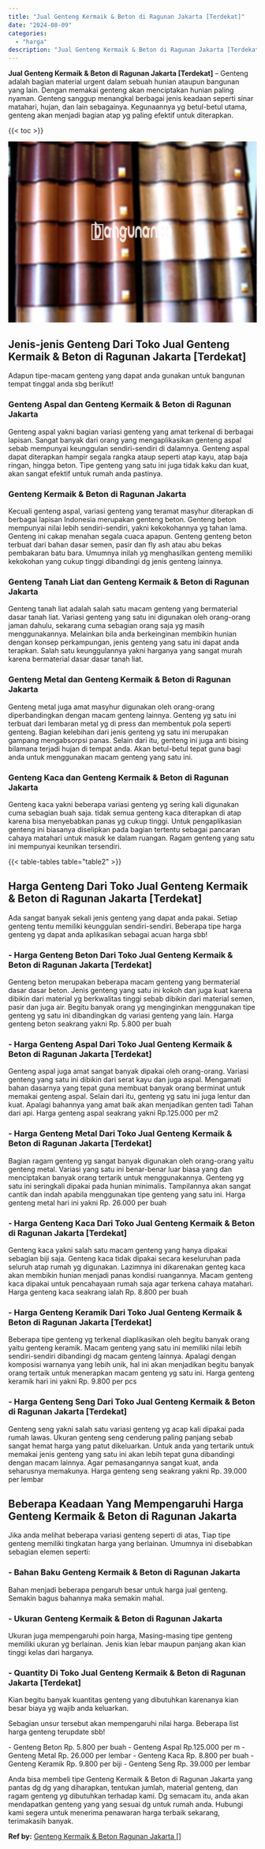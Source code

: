 ```yaml
---
title: "Jual Genteng Kermaik & Beton di Ragunan Jakarta [Terdekat]"
date: "2024-08-09"
categories: 
  - "harga"
description: "Jual Genteng Kermaik & Beton di Ragunan Jakarta [Terdekat]. Anda bisa membeli tipe Genteng Kermaik & Beton di Ragunan Jakarta yang pantas dg dg yang diharapk..."
---
```


**Jual Genteng Kermaik & Beton di Ragunan Jakarta \[Terdekat\]** – Genteng adalah bagian material urgent dalam sebuah hunian ataupun bangunan yang lain. Dengan memakai genteng akan menciptakan hunian paling nyaman. Genteng sanggup menangkal berbagai jenis keadaan seperti sinar matahari, hujan, dan lain sebagainya. Kegunaannya yg betul-betul utama, genteng akan menjadi bagian atap yg paling efektif untuk diterapkan.

{{< toc >}}

![Jual Genteng Kermaik & Beton di Ragunan Jakarta [Terdekat]](/images/genteng-minimalis-murah13.png)

## Jenis-jenis Genteng Dari Toko Jual Genteng Kermaik & Beton di Ragunan Jakarta \[Terdekat\]

Adapun tipe-macam genteng yang dapat anda gunakan untuk bangunan tempat tinggal anda sbg berikut!

### Genteng Aspal dan Genteng Kermaik & Beton di Ragunan Jakarta

Genteng aspal yakni bagian variasi genteng yang amat terkenal di berbagai lapisan. Sangat banyak dari orang yang mengaplikasikan genteng aspal sebab mempunyai keunggulan sendiri-sendiri di dalamnya. Genteng aspal dapat diterapkan hampir segala rangka ataup seperti atap kayu, atap baja ringan, hingga beton. Tipe genteng yang satu ini juga tidak kaku dan kuat, akan sangat efektif untuk rumah anda pastinya.

### Genteng Kermaik & Beton di Ragunan Jakarta

Kecuali genteng aspal, variasi genteng yang teramat masyhur diterapkan di berbagai lapisan Indonesia merupakan genteng beton. Genteng beton mempunyai nilai lebih sendiri-sendiri, yakni kekokohannya yg tahan lama. Genteng ini cakap menahan segala cuaca apapun. Genteng genteng beton terbuat dari bahan dasar semen, pasir dan fly ash atau abu bekas pembakaran batu bara. Umumnya inilah yg menghasilkan genteng memiliki kekokohan yang cukup tinggi dibandingi dg jenis genteng lainnya.

### Genteng Tanah Liat dan Genteng Kermaik & Beton di Ragunan Jakarta

Genteng tanah liat adalah salah satu macam genteng yang bermaterial dasar tanah liat. Variasi genteng yang satu ini digunakan oleh orang-orang jaman dahulu, sekarang cuma sebagian orang saja yg masih menggunakannya. Melainkan bila anda berkeinginan membikin hunian dengan konsep perkampungan, jenis genteng yang satu ini dapat anda terapkan. Salah satu keunggulannya yakni harganya yang sangat murah karena bermaterial dasar dasar tanah liat.

### Genteng Metal dan Genteng Kermaik & Beton di Ragunan Jakarta

Genteng metal juga amat masyhur digunakan oleh orang-orang diperbandingkan dengan macam genteng lainnya. Genteng yg satu ini terbuat dari lembaran metal yg di press dan membentuk pola seperti genteng. Bagian kelebihan dari jenis genteng yg satu ini merupakan gampang mengabsorpsi panas. Selain dari itu, genteng ini juga anti bising bilamana terjadi hujan di tempat anda. Akan betul-betul tepat guna bagi anda untuk menggunakan macam genteng yang satu ini.

### Genteng Kaca dan Genteng Kermaik & Beton di Ragunan Jakarta

Genteng kaca yakni beberapa variasi genteng yg sering kali digunakan cuma sebagian buah saja. tidak semua genteng kaca diterapkan di atap karena bisa menyebabkan panas yg cukup tinggi. Untuk pengaplikasian genteng ini biasanya diselipkan pada bagian tertentu sebagai pancaran cahaya matahari untuk masuk ke dalam ruangan. Ragam genteng yang satu ini mempunyai keunikan tersendiri.

{{< table-tables table="table2" >}}

## Harga Genteng Dari Toko Jual Genteng Kermaik & Beton di Ragunan Jakarta \[Terdekat\]

Ada sangat banyak sekali jenis genteng yang dapat anda pakai. Setiap genteng tentu memiliki keunggulan sendiri-sendiri. Beberapa tipe harga genteng yg dapat anda aplikasikan sebagai acuan harga sbb!

### \- Harga Genteng Beton Dari Toko Jual Genteng Kermaik & Beton di Ragunan Jakarta \[Terdekat\]

Genteng beton merupakan beberapa macam genteng yang bermaterial dasar dasar beton. Jenis genteng yang satu ini kokoh dan juga kuat karena dibikin dari material yg berkwalitas tinggi sebab dibikin dari material semen, pasir dan juga air. Begitu banyak orang yg menginginkan menggunakan tipe genteng yg satu ini dibandingkan dg variasi genteng yang lain. Harga genteng beton seakrang yakni Rp. 5.800 per buah

### \- Harga Genteng Aspal Dari Toko Jual Genteng Kermaik & Beton di Ragunan Jakarta \[Terdekat\]

Genteng aspal juga amat sangat banyak dipakai oleh orang-orang. Variasi genteng yang satu ini dibikin dari serat kayu dan juga aspal. Mengamati bahan dasarnya yang tepat guna membuat banyak orang berminat untuk memakai genteng aspal. Selain dari itu, genteng yg satu ini juga lentur dan kuat. Apalagi bahannya yang amat baik akan menjadikan genten tadi Tahan dari api. Harga genteng aspal seakrang yakni Rp.125.000 per m2

### \- Harga Genteng Metal Dari Toko Jual Genteng Kermaik & Beton di Ragunan Jakarta \[Terdekat\]

Bagian ragam genteng yg sangat banyak digunakan oleh orang-orang yaitu genteng metal. Variasi yang satu ini benar-benar luar biasa yang dan menciptakan banyak orang tertarik untuk menggunakannya. Genteng yg satu ini seringkali dipakai pada hunian minimalis. Tampilannya akan sangat cantik dan indah apabila menggunakan tipe genteng yang satu ini. Harga genteng metal hari ini yakni Rp. 26.000 per buah

### \- Harga Genteng Kaca Dari Toko Jual Genteng Kermaik & Beton di Ragunan Jakarta \[Terdekat\]

Genteng kaca yakni salah satu macam genteng yang hanya dipakai sebagian biji saja. Genteng kaca tidak dipakai secara keseluruhan pada seluruh atap rumah yg digunakan. Lazimnya ini dikarenakan genteg kaca akan membikin hunian menjadi panas kondisi ruangannya. Macam genteng kaca dipakai untuk pencahayaan rumah saja agar terkena cahaya matahari. Harga genteng kaca seakrang ialah Rp. 8.800 per buah

### \- Harga Genteng Keramik Dari Toko Jual Genteng Kermaik & Beton di Ragunan Jakarta \[Terdekat\]

Beberapa tipe genteng yg terkenal diaplikasikan oleh begitu banyak orang yaitu genteng keramik. Macam genteng yang satu ini memiliki nilai lebih sendiri-sendiri dibandingi dg macam genteng lainnya. Apalagi dengan komposisi warnanya yang lebih unik, hal ini akan menjadikan begitu banyak orang tertaik untuk menerapkan macam genteng yg satu ini. Harga genteng keramik hari ini yakni Rp. 9.800 per pcs

### \- Harga Genteng Seng Dari Toko Jual Genteng Kermaik & Beton di Ragunan Jakarta \[Terdekat\]

Genteng seng yakni salah satu variasi genteng yg acap kali dipakai pada rumah lawas. Ukuran genteng seng cenderung paling panjang sebab sangat hemat harga yang patut dikeluarkan. Untuk anda yang tertarik untuk memakai jenis genteng yang satu ini akan lebih tepat guna dibandingi dengan macam lainnya. Agar pemasangannya sangat kuat, anda seharusnya memakunya. Harga genteng seng seakrang yakni Rp. 39.000 per lembar

## Beberapa Keadaan Yang Mempengaruhi Harga Genteng Kermaik & Beton di Ragunan Jakarta

Jika anda melihat beberapa variasi genteng seperti di atas, Tiap tipe genteng memiliki tingkatan harga yang berlainan. Umumnya ini disebabkan sebagian elemen seperti:

### \- Bahan Baku Genteng Kermaik & Beton di Ragunan Jakarta

Bahan menjadi beberapa pengaruh besar untuk harga jual genteng. Semakin bagus bahannya maka semakin mahal.

### \- Ukuran Genteng Kermaik & Beton di Ragunan Jakarta

Ukuran juga mempengaruhi poin harga, Masing-masing tipe genteng memiliki ukuran yg berlainan. Jenis kian lebar maupun panjang akan kian tinggi kelas dari harganya.

### \- Quantity Di Toko Jual Genteng Kermaik & Beton di Ragunan Jakarta \[Terdekat\]

Kian begitu banyak kuantitas genteng yang dibutuhkan karenanya kian besar biaya yg wajib anda keluarkan.

Sebagian unsur tersebut akan mempengaruhi nilai harga. Beberapa list harga genteng terupdate sbb!

\- Genteng Beton Rp. 5.800 per buah - Genteng Aspal Rp.125.000 per m - Genteng Metal Rp. 26.000 per lembar - Genteng Kaca Rp. 8.800 per buah - Genteng Keramik Rp. 9.800 per biji - Genteng Seng Rp. 39.000 per lembar

Anda bisa membeli tipe Genteng Kermaik & Beton di Ragunan Jakarta yang pantas dg dg yang diharapkan, tentukan jumlah, material genteng, dan ragam genteng yg dibutuhkan terhadap kami. Dg semacam itu, anda akan mendapatkan genteng yang yang sesuai dg untuk rumah anda. Hubungi kami segera untuk menerima penawaran harga terbaik sekarang, terimakasih banyak.

**Ref by:**  [Genteng Kermaik & Beton  Ragunan Jakarta []](https://id.wikipedia.org/wiki/Genteng)
